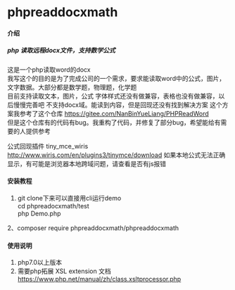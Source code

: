 # phpreaddocxmath

#### 介绍
#####  php 读取远程docx文件，支持数学公式
这是一个php读取word的docx\
我写这个的目的是为了完成公司的一个需求，要求能读取word中的公式，图片，文字数据。大部分都是数学题，物理题，化学题\
目前支持读取文本，图片，公式
字体样式还没有做兼容，表格也没有做兼容，以后慢慢完善吧
不支持docx域。能读到内容，但是回现还没有找到解决方案
这个方案我参考了这个仓库 https://gitee.com/NanBinYueLiang/PHPReadWord  
但是这个仓库有的代码有bug。我重构了代码，并修复了部分bug，希望能给有需要的人提供参考

公式回现插件 tiny_mce_wiris
http://www.wiris.com/en/plugins3/tinymce/download
如果本地公式无法正确显示，有可能是浏览器本地跨域问题，请查看是否有js报错


#### 安装教程

1.  git clone下来可以直接用cli运行demo    
   cd phpreadocxmath/test \
   php Demo.php

2、composer require phpreaddocxmath/phpreaddocxmath

#### 使用说明

1.  php7.0以上版本
2.  需要php拓展  XSL extension
文档 https://www.php.net/manual/zh/class.xsltprocessor.php


